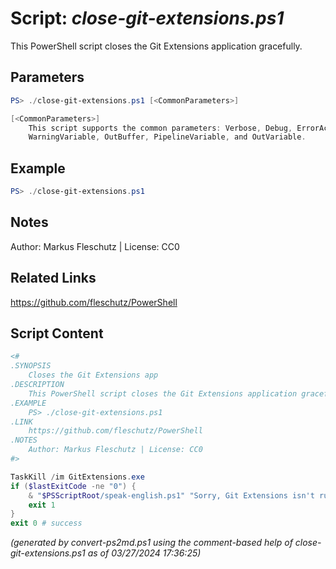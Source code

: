 Script: *close-git-extensions.ps1*
========================

This PowerShell script closes the Git Extensions application gracefully.

Parameters
----------
```powershell
PS> ./close-git-extensions.ps1 [<CommonParameters>]

[<CommonParameters>]
    This script supports the common parameters: Verbose, Debug, ErrorAction, ErrorVariable, WarningAction, 
    WarningVariable, OutBuffer, PipelineVariable, and OutVariable.
```

Example
-------
```powershell
PS> ./close-git-extensions.ps1

```

Notes
-----
Author: Markus Fleschutz | License: CC0

Related Links
-------------
https://github.com/fleschutz/PowerShell

Script Content
--------------
```powershell
<#
.SYNOPSIS
	Closes the Git Extensions app
.DESCRIPTION
	This PowerShell script closes the Git Extensions application gracefully.
.EXAMPLE
	PS> ./close-git-extensions.ps1
.LINK
	https://github.com/fleschutz/PowerShell
.NOTES
	Author: Markus Fleschutz | License: CC0
#>

TaskKill /im GitExtensions.exe
if ($lastExitCode -ne "0") {
	& "$PSScriptRoot/speak-english.ps1" "Sorry, Git Extensions isn't running."
	exit 1
}
exit 0 # success
```

*(generated by convert-ps2md.ps1 using the comment-based help of close-git-extensions.ps1 as of 03/27/2024 17:36:25)*
